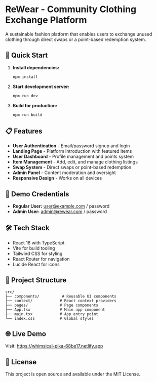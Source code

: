 # ReWear - Community Clothing Exchange Platform

A sustainable fashion platform that enables users to exchange unused clothing through direct swaps or a point-based redemption system.

## 🚀 Quick Start

1. **Install dependencies:**
   ```bash
   npm install
   ```

2. **Start development server:**
   ```bash
   npm run dev
   ```

3. **Build for production:**
   ```bash
   npm run build
   ```

## 📋 Features

- **User Authentication** - Email/password signup and login
- **Landing Page** - Platform introduction with featured items
- **User Dashboard** - Profile management and points system
- **Item Management** - Add, edit, and manage clothing listings
- **Swap System** - Direct swaps or point-based redemption
- **Admin Panel** - Content moderation and oversight
- **Responsive Design** - Works on all devices

## 🔑 Demo Credentials

- **Regular User:** user@example.com / password
- **Admin User:** admin@rewear.com / password

## 🛠️ Tech Stack

- React 18 with TypeScript
- Vite for build tooling
- Tailwind CSS for styling
- React Router for navigation
- Lucide React for icons

## 📁 Project Structure

```
src/
├── components/          # Reusable UI components
├── context/            # React context providers
├── pages/              # Page components
├── App.tsx             # Main app component
├── main.tsx            # App entry point
└── index.css           # Global styles
```

## 🌐 Live Demo

Visit: https://whimsical-pika-68be17.netlify.app

## 📝 License

This project is open source and available under the MIT License.
